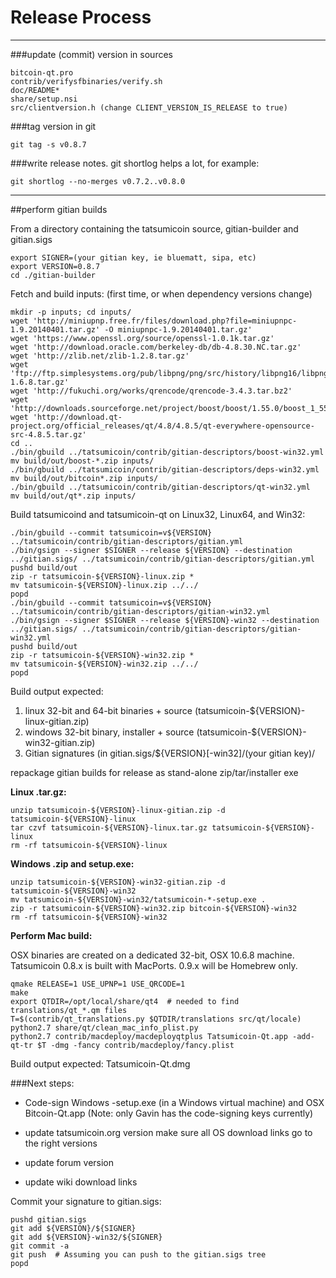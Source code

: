 Release Process
====================

* * *

###update (commit) version in sources


	bitcoin-qt.pro
	contrib/verifysfbinaries/verify.sh
	doc/README*
	share/setup.nsi
	src/clientversion.h (change CLIENT_VERSION_IS_RELEASE to true)

###tag version in git

	git tag -s v0.8.7

###write release notes. git shortlog helps a lot, for example:

	git shortlog --no-merges v0.7.2..v0.8.0

* * *

##perform gitian builds

 From a directory containing the tatsumicoin source, gitian-builder and gitian.sigs
  
	export SIGNER=(your gitian key, ie bluematt, sipa, etc)
	export VERSION=0.8.7
	cd ./gitian-builder

 Fetch and build inputs: (first time, or when dependency versions change)

	mkdir -p inputs; cd inputs/
	wget 'http://miniupnp.free.fr/files/download.php?file=miniupnpc-1.9.20140401.tar.gz' -O miniupnpc-1.9.20140401.tar.gz'
	wget 'https://www.openssl.org/source/openssl-1.0.1k.tar.gz'
	wget 'http://download.oracle.com/berkeley-db/db-4.8.30.NC.tar.gz'
	wget 'http://zlib.net/zlib-1.2.8.tar.gz'
	wget 'ftp://ftp.simplesystems.org/pub/libpng/png/src/history/libpng16/libpng-1.6.8.tar.gz'
	wget 'http://fukuchi.org/works/qrencode/qrencode-3.4.3.tar.bz2'
	wget 'http://downloads.sourceforge.net/project/boost/boost/1.55.0/boost_1_55_0.tar.bz2'
	wget 'http://download.qt-project.org/official_releases/qt/4.8/4.8.5/qt-everywhere-opensource-src-4.8.5.tar.gz'
	cd ..
	./bin/gbuild ../tatsumicoin/contrib/gitian-descriptors/boost-win32.yml
	mv build/out/boost-*.zip inputs/
	./bin/gbuild ../tatsumicoin/contrib/gitian-descriptors/deps-win32.yml
	mv build/out/bitcoin*.zip inputs/
	./bin/gbuild ../tatsumicoin/contrib/gitian-descriptors/qt-win32.yml
	mv build/out/qt*.zip inputs/

 Build tatsumicoind and tatsumicoin-qt on Linux32, Linux64, and Win32:
  
	./bin/gbuild --commit tatsumicoin=v${VERSION} ../tatsumicoin/contrib/gitian-descriptors/gitian.yml
	./bin/gsign --signer $SIGNER --release ${VERSION} --destination ../gitian.sigs/ ../tatsumicoin/contrib/gitian-descriptors/gitian.yml
	pushd build/out
	zip -r tatsumicoin-${VERSION}-linux.zip *
	mv tatsumicoin-${VERSION}-linux.zip ../../
	popd
	./bin/gbuild --commit tatsumicoin=v${VERSION} ../tatsumicoin/contrib/gitian-descriptors/gitian-win32.yml
	./bin/gsign --signer $SIGNER --release ${VERSION}-win32 --destination ../gitian.sigs/ ../tatsumicoin/contrib/gitian-descriptors/gitian-win32.yml
	pushd build/out
	zip -r tatsumicoin-${VERSION}-win32.zip *
	mv tatsumicoin-${VERSION}-win32.zip ../../
	popd

  Build output expected:

  1. linux 32-bit and 64-bit binaries + source (tatsumicoin-${VERSION}-linux-gitian.zip)
  2. windows 32-bit binary, installer + source (tatsumicoin-${VERSION}-win32-gitian.zip)
  3. Gitian signatures (in gitian.sigs/${VERSION}[-win32]/(your gitian key)/

repackage gitian builds for release as stand-alone zip/tar/installer exe

**Linux .tar.gz:**

	unzip tatsumicoin-${VERSION}-linux-gitian.zip -d tatsumicoin-${VERSION}-linux
	tar czvf tatsumicoin-${VERSION}-linux.tar.gz tatsumicoin-${VERSION}-linux
	rm -rf tatsumicoin-${VERSION}-linux

**Windows .zip and setup.exe:**

	unzip tatsumicoin-${VERSION}-win32-gitian.zip -d tatsumicoin-${VERSION}-win32
	mv tatsumicoin-${VERSION}-win32/tatsumicoin-*-setup.exe .
	zip -r tatsumicoin-${VERSION}-win32.zip bitcoin-${VERSION}-win32
	rm -rf tatsumicoin-${VERSION}-win32

**Perform Mac build:**

  OSX binaries are created on a dedicated 32-bit, OSX 10.6.8 machine.
  Tatsumicoin 0.8.x is built with MacPorts.  0.9.x will be Homebrew only.

	qmake RELEASE=1 USE_UPNP=1 USE_QRCODE=1
	make
	export QTDIR=/opt/local/share/qt4  # needed to find translations/qt_*.qm files
	T=$(contrib/qt_translations.py $QTDIR/translations src/qt/locale)
	python2.7 share/qt/clean_mac_info_plist.py
	python2.7 contrib/macdeploy/macdeployqtplus Tatsumicoin-Qt.app -add-qt-tr $T -dmg -fancy contrib/macdeploy/fancy.plist

 Build output expected: Tatsumicoin-Qt.dmg

###Next steps:

* Code-sign Windows -setup.exe (in a Windows virtual machine) and
  OSX Bitcoin-Qt.app (Note: only Gavin has the code-signing keys currently)

* update tatsumicoin.org version
  make sure all OS download links go to the right versions

* update forum version

* update wiki download links

Commit your signature to gitian.sigs:

	pushd gitian.sigs
	git add ${VERSION}/${SIGNER}
	git add ${VERSION}-win32/${SIGNER}
	git commit -a
	git push  # Assuming you can push to the gitian.sigs tree
	popd

